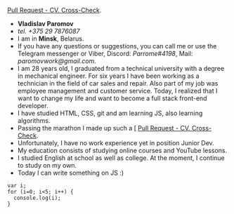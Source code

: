 [Pull Request - CV. Cross-Check](https://github.com/Parrome/rsschool-cv/pull/5/).



- **Vladislav Paromov**
- _tel. +375 29 7876087_
- I am in **Minsk**, Belarus.
- If you have any questions or suggestions, you can call me or use the Telegram messenger or Viber, Discord: _Parrome#4198_, Mail: _paromovwork@gmail.com_.
- I am 28 years old, I graduated from a technical university with a degree in mechanical engineer. For six years I have been working as a technician in the field of car sales and repair. Also part of my job was employee management and customer service. Today, I realized that I want to change my life and want to become a full stack front-end developer.
- I have studied HTML, CSS, git and am learning JS, also learning algorithms.
- Passing the marathon I made up such a [
[Pull Request - CV. Cross-Check](https://github.com/Parrome/rsschool-cv/pull/5/).
- Unfortunately, I have no work experience yet in position Junior Dev.
- My education consists of studying online courses and YouTube lessons.
- I studied English at school as well as college. At the moment, I continue to study on my own.
- Today I can write something on JS :)

```
var i;
for (i=0; i<5; i++) {
  console.log(i);
}
```
